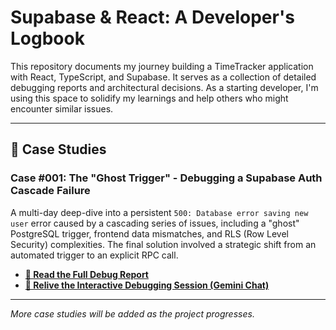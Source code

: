 # Supabase & React: A Developer's Logbook

This repository documents my journey building a TimeTracker application with React, TypeScript, and Supabase. It serves as a collection of detailed debugging reports and architectural decisions. As a starting developer, I'm using this space to solidify my learnings and help others who might encounter similar issues.

---

## 📂 Case Studies

### Case #001: The "Ghost Trigger" - Debugging a Supabase Auth Cascade Failure

A multi-day deep-dive into a persistent `500: Database error saving new user` error caused by a cascading series of issues, including a "ghost" PostgreSQL trigger, frontend data mismatches, and RLS (Row Level Security) complexities. The final solution involved a strategic shift from an automated trigger to an explicit RPC call.

* **[📄 Read the Full Debug Report](./case-001-auth-trigger/report.md)**
* **[💬 Relive the Interactive Debugging Session (Gemini Chat)](PASTE_YOUR_SHARED_GEMINI_LINK_HERE)**

---

*More case studies will be added as the project progresses.*
